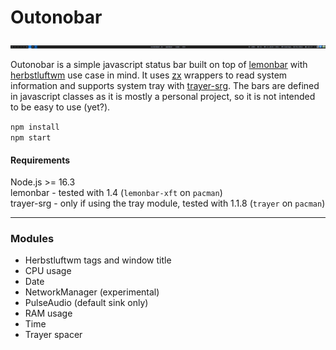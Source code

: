 # Outonobar

![Screenshot](./assets/screenshot.png)

Outonobar is a simple javascript status bar built on top of [lemonbar](https://github.com/LemonBoy/bar) with [herbstluftwm](https://github.com/herbstluftwm/herbstluftwm) use case in mind.
It uses [zx](https://github.com/google/zx) wrappers to read system information and supports system tray with [trayer-srg](https://github.com/sargon/trayer-srg).
The bars are defined in javascript classes as it is mostly a personal project, so it is not intended to be easy to use (yet?).

`npm install`\
`npm start`

#### Requirements
Node.js >= 16.3\
lemonbar - tested with 1.4 (`lemonbar-xft` on `pacman`)\
trayer-srg - only if using the tray module, tested with 1.1.8 (`trayer` on `pacman`)

---

### Modules

- Herbstluftwm tags and window title
- CPU usage
- Date
- NetworkManager (experimental)
- PulseAudio (default sink only)
- RAM usage
- Time
- Trayer spacer
